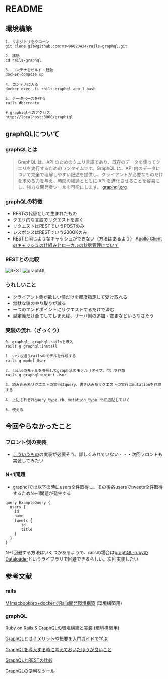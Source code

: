 # README

## 環境構築
```
1. リポジトリをクローン
git clone git@github.com:mzw86020424/rails-graphql.git

2. 移動
cd rails-graphql

3. コンテナをビルド・起動
docker-compose up

4. コンテナに入る
docker exec -ti rails-graphql_app_1 bash

5. データベースを作る
rails db:create

# graphiqlへのアクセス
http://localhost:3000/graphiql

```
## graphQLについて
### graphQLとは

> GraphQL は、API のためのクエリ言語であり、既存のデータを使ってクエリを実行するためのランタイムです。GraphQL は、API 内のデータについて完全で理解しやすい記述を提供し、クライアントが必要なものだけを求める力を与え、時間の経過とともに API を進化させることを容易にし、強力な開発者ツールを可能にします。 [graphql.org](https://graphql.org/)

### graphQLの特徴
- RESTの代替として生まれたもの
- クエリ的な言語でリクエストを書く
- リクエストはRESTでいうPOSTのみ
- レスポンスはRESTでいう200OKのみ
- RESTと同じようなキャッシュができない（方法はあるよう）
[Apollo Clientのキャッシュの仕組みとローカルの状態管理について](https://zenn.dev/kazu777/articles/b64935ea7d6fee)

### RESTとの比較
![REST](https://graphql-engine-cdn.hasura.io/learn-hasura/assets/graphql-react/rest-api.png)
![graphQL](https://graphql-engine-cdn.hasura.io/learn-hasura/assets/graphql-react/graphql-api.gif)

### うれしいこと
- クライアント側が欲しい値だけを都度指定して受け取れる
- 無駄な値のやり取りが減る
- 一つのエンドポイントにリクエストするだけで済む
- 型定義だけ全てしてしまえば、サーバ側の追加・変更などいらなさそう

### 実装の流れ（ざっくり）
```
0. graphql, graphql-railsを導入
rails g graphql:install

1. いつも通りrailsのモデルを作成する
rails g model User

2. railsのモデルを参照してgraphqlのモデル（タイプ。型）を作成
rails g graphql:object User

3. 読み込み系リクエストの実行はquery、書き込み系リクエストの実行はmutationを作成する

4. 上記それぞれquery_type.rb、mutation_type.rbに追記していく

5. 使える
```

## 今回やらなかったこと
### フロント側の実装
- [こういうもの](https://apollo.vuejs.org/)の実装が必要そう。詳しくみれていない・・・次回フロントも実装してみたい
### N+1問題
- graphqlでは以下の時にusers全件取得し、その後各usersでtweets全件取得するためN＋1問題が発生する
```
query ExampleQuery {
  users {
    id
    name
    tweets {
       id
       title
    }
  }
}
```
 N+1回避する方法はいくつかあるようで、railsの場合は[graphQL-rubyのDataloader](https://graphql-ruby.org/dataloader/dataloader.html)というライブラリで回避できるらしい。次回実装したい


## 参考文献
### rails
[M1macbookpro+dockerでRails開発環境構築](https://norix.tokyo/environment/443/) (環境構築用)
### graphQL
[Ruby on Rails & GraphQLの環境構築と実装](https://rightcode.co.jp/blog/information-technology/ruby-on-rails-graphql-environment-implementation-syain) (環境構築用)

[GraphQLとは？メリットや概要を入門ガイドで学ぶ](https://circleci.com/ja/blog/introduction-to-graphql/)


[GraphQLを導入する時に考えておいたほうが良いこと](https://engineering.mercari.com/blog/entry/20220303-concerns-with-using-graphql/)

[GraphQLとRESTの比較](https://hasura.io/learn/ja/graphql/intro-graphql/graphql-vs-rest/)

[GraphQLの便利なツール](https://qiita.com/NagaokaKenichi/items/f83148f4903b17d1d2f0)